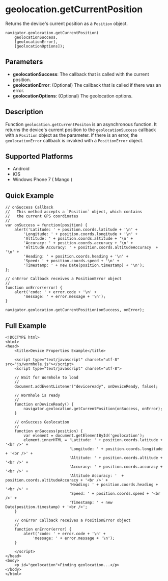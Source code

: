 geolocation.getCurrentPosition
==============================

Returns the device's current position as a `Position` object.

	navigator.geolocation.getCurrentPosition(
		geolocationSuccess,
		[geolocationError],
		[geolocationOptions]);

Parameters
----------

- __geolocationSuccess__: The callback that is called with the current position.
- __geolocationError__: (Optional) The callback that is called if there was an error.
- __geolocationOptions__: (Optional) The geolocation options.

Description
-----------

Function `geolocation.getCurrentPositon` is an asynchronous function. It returns the device's current position to the `geolocationSuccess` callback with a `Position` object as the parameter.  If there is an error, the `geolocationError` callback is invoked with a `PositionError` object.

Supported Platforms
-------------------

- Android
- iOS
- Windows Phone 7 ( Mango )

Quick Example
-------------

	// onSuccess Callback
	//   This method accepts a `Position` object, which contains
	//   the current GPS coordinates
	//
	var onSuccess = function(position) {
		alert('Latitude: ' + position.coords.latitude + '\n' +
			'Longitude: ' + position.coords.longitude + '\n' +
			'Altitude: ' + position.coords.altitude + '\n' +
			'Accuracy: ' + position.coords.accuracy + '\n' +
			'Altitude Accuracy: ' + position.coords.altitudeAccuracy  + '\n' +
			'Heading: ' + position.coords.heading + '\n' +
			'Speed: ' + position.coords.speed + '\n' +
			'Timestamp: ' + new Date(position.timestamp) + '\n');
	};

	// onError Callback receives a PositionError object
	//
	function onError(error) {
		alert('code: ' + error.code + '\n' +
			'message: ' + error.message + '\n');
	}

	navigator.geolocation.getCurrentPosition(onSuccess, onError);

Full Example
------------

	<!DOCTYPE html>
	<html>
	<head>
		<title>Device Properties Example</title>

		<script type="text/javascript" charset="utf-8" src="js/wormhole.js"></script>
		<script type="text/javascript" charset="utf-8">

		// Wait for Wormhole to load
		//
		document.addEventListener("deviceready", onDeviceReady, false);

		// Wormhole is ready
		//
		function onDeviceReady() {
			navigator.geolocation.getCurrentPosition(onSuccess, onError);
		}

		// onSuccess Geolocation
		//
		function onSuccess(position) {
			var element = document.getElementById('geolocation');
			element.innerHTML = 'Latitude: ' + position.coords.latitude + '<br />' +
								'Longitude: ' + position.coords.longitude + '<br />' +
								'Altitude: ' + position.coords.altitude + '<br />' +
								'Accuracy: ' + position.coords.accuracy + '<br />' +
								'Altitude Accuracy: '  + position.coords.altitudeAccuracy + '<br />' +
								'Heading: ' + position.coords.heading + '<br />' +
								'Speed: ' + position.coords.speed + '<br />' +
								'Timestamp: ' + new Date(position.timestamp) + '<br />';
		}

		// onError Callback receives a PositionError object
		//
		function onError(error) {
			alert('code: ' + error.code + '\n' +
				'message: ' + error.message + '\n');
		}

		</script>
	</head>
	<body>
		<p id="geolocation">Finding geolocation...</p>
	</body>
	</html>
